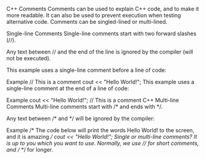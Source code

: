 C++ Comments
Comments can be used to explain C++ code, and to make it more readable. It can also be used to prevent execution when testing alternative code. Comments can be singled-lined or multi-lined.

Single-line Comments
Single-line comments start with two forward slashes (//).

Any text between // and the end of the line is ignored by the compiler (will not be executed).

This example uses a single-line comment before a line of code:

Example
// This is a comment
cout << "Hello World!";
This example uses a single-line comment at the end of a line of code:

Example
cout << "Hello World!"; // This is a comment
C++ Multi-line Comments
Multi-line comments start with /* and ends with */.

Any text between /* and */ will be ignored by the compiler:

Example
/* The code below will print the words Hello World!
to the screen, and it is amazing */
cout << "Hello World!";
Single or multi-line comments?
It is up to you which you want to use. Normally, we use // for short comments, and /* */ for longer.